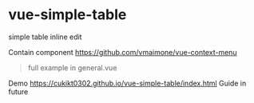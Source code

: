 # vue-simple-table
simple table inline edit

Contain component
https://github.com/vmaimone/vue-context-menu

> full example in general.vue

Demo https://cukikt0302.github.io/vue-simple-table/index.html
Guide in future
